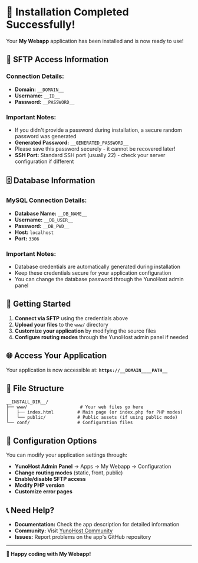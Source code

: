 # 🎉 Installation Completed Successfully!

Your **My Webapp** application has been installed and is now ready to use!

## 🔑 **SFTP Access Information**

### **Connection Details:**
- **Domain:** `__DOMAIN__`
- **Username:** `__ID__`
- **Password:** `__PASSWORD__`

### **Important Notes:**
- If you didn't provide a password during installation, a secure random password was generated
- **Generated Password:** `__GENERATED_PASSWORD__`
- Please save this password securely - it cannot be recovered later!
- **SSH Port:** Standard SSH port (usually 22) - check your server configuration if different

## 🗄️ **Database Information**

### **MySQL Connection Details:**
- **Database Name:** `__DB_NAME__`
- **Username:** `__DB_USER__`
- **Password:** `__DB_PWD__`
- **Host:** `localhost`
- **Port:** `3306`

### **Important Notes:**
- Database credentials are automatically generated during installation
- Keep these credentials secure for your application configuration
- You can change the database password through the YunoHost admin panel

## 🚀 **Getting Started**

1. **Connect via SFTP** using the credentials above
2. **Upload your files** to the `www/` directory
3. **Customize your application** by modifying the source files
4. **Configure routing modes** through the YunoHost admin panel if needed

## 🌐 **Access Your Application**

Your application is now accessible at:
**`https://__DOMAIN____PATH__`**

## 📁 **File Structure**

```
__INSTALL_DIR__/
├── www/                    # Your web files go here
│   ├── index.html         # Main page (or index.php for PHP modes)
│   └── public/            # Public assets (if using public mode)
└── conf/                  # Configuration files
```

## 🔧 **Configuration Options**

You can modify your application settings through:
- **YunoHost Admin Panel** → Apps → My Webapp → Configuration
- **Change routing modes** (static, front, public)
- **Enable/disable SFTP access**
- **Modify PHP version**
- **Customize error pages**

## 📞 **Need Help?**

- **Documentation:** Check the app description for detailed information
- **Community:** Visit [YunoHost Community](https://forum.yunohost.org/)
- **Issues:** Report problems on the app's GitHub repository

---

**🎯 Happy coding with My Webapp!**
